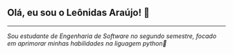 ## Olá, eu sou o Leônidas Araújo! 👋
---
*Sou estudante de Engenharia de Software no segundo semestre, focado em aprimorar minhas habilidades na liguagem python🐍*





